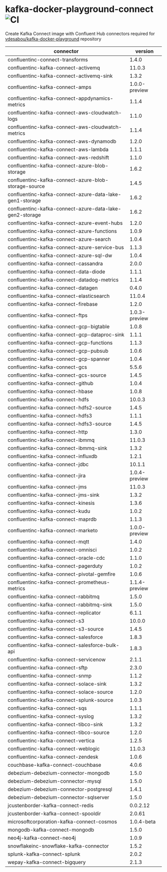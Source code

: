 # kafka-docker-playground-connect ![CI](https://github.com/vdesabou/kafka-docker-playground-connect/workflows/CI/badge.svg?branch=master)

Create Kafka Connect image with Confluent Hub connectors required for [vdesabou/kafka-docker-playground](https://github.com/vdesabou/kafka-docker-playground) repository

| connector  | version |
|---|---|
| confluentinc-connect-transforms  | 1.4.0 |
| confluentinc-kafka-connect-activemq  | 11.0.3 |
| confluentinc-kafka-connect-activemq-sink  | 1.3.2 |
| confluentinc-kafka-connect-amps  | 1.0.0-preview |
| confluentinc-kafka-connect-appdynamics-metrics  | 1.1.4 |
| confluentinc-kafka-connect-aws-cloudwatch-logs  | 1.1.0 |
| confluentinc-kafka-connect-aws-cloudwatch-metrics  | 1.1.4 |
| confluentinc-kafka-connect-aws-dynamodb  | 1.2.0 |
| confluentinc-kafka-connect-aws-lambda  | 1.1.1 |
| confluentinc-kafka-connect-aws-redshift  | 1.1.0 |
| confluentinc-kafka-connect-azure-blob-storage  | 1.6.2 |
| confluentinc-kafka-connect-azure-blob-storage-source  | 1.4.5 |
| confluentinc-kafka-connect-azure-data-lake-gen1-storage  | 1.6.2 |
| confluentinc-kafka-connect-azure-data-lake-gen2-storage  | 1.6.2 |
| confluentinc-kafka-connect-azure-event-hubs  | 1.2.0 |
| confluentinc-kafka-connect-azure-functions  | 1.0.9 |
| confluentinc-kafka-connect-azure-search  | 1.0.4 |
| confluentinc-kafka-connect-azure-service-bus  | 1.1.3 |
| confluentinc-kafka-connect-azure-sql-dw  | 1.0.4 |
| confluentinc-kafka-connect-cassandra  | 2.0.0 |
| confluentinc-kafka-connect-data-diode  | 1.1.1 |
| confluentinc-kafka-connect-datadog-metrics  | 1.1.4 |
| confluentinc-kafka-connect-datagen  | 0.4.0 |
| confluentinc-kafka-connect-elasticsearch  | 11.0.4 |
| confluentinc-kafka-connect-firebase  | 1.2.0 |
| confluentinc-kafka-connect-ftps  | 1.0.3-preview |
| confluentinc-kafka-connect-gcp-bigtable  | 1.0.8 |
| confluentinc-kafka-connect-gcp-dataproc-sink  | 1.1.1 |
| confluentinc-kafka-connect-gcp-functions  | 1.1.3 |
| confluentinc-kafka-connect-gcp-pubsub  | 1.0.6 |
| confluentinc-kafka-connect-gcp-spanner  | 1.0.4 |
| confluentinc-kafka-connect-gcs  | 5.5.6 |
| confluentinc-kafka-connect-gcs-source  | 1.4.5 |
| confluentinc-kafka-connect-github  | 1.0.4 |
| confluentinc-kafka-connect-hbase  | 1.0.8 |
| confluentinc-kafka-connect-hdfs  | 10.0.3 |
| confluentinc-kafka-connect-hdfs2-source  | 1.4.5 |
| confluentinc-kafka-connect-hdfs3  | 1.1.1 |
| confluentinc-kafka-connect-hdfs3-source  | 1.4.5 |
| confluentinc-kafka-connect-http  | 1.3.0 |
| confluentinc-kafka-connect-ibmmq  | 11.0.3 |
| confluentinc-kafka-connect-ibmmq-sink  | 1.3.2 |
| confluentinc-kafka-connect-influxdb  | 1.2.1 |
| confluentinc-kafka-connect-jdbc  | 10.1.1 |
| confluentinc-kafka-connect-jira  | 1.0.4-preview |
| confluentinc-kafka-connect-jms  | 11.0.3 |
| confluentinc-kafka-connect-jms-sink  | 1.3.2 |
| confluentinc-kafka-connect-kinesis  | 1.3.6 |
| confluentinc-kafka-connect-kudu  | 1.0.2 |
| confluentinc-kafka-connect-maprdb  | 1.1.3 |
| confluentinc-kafka-connect-marketo  | 1.0.0-preview |
| confluentinc-kafka-connect-mqtt  | 1.4.0 |
| confluentinc-kafka-connect-omnisci  | 1.0.2 |
| confluentinc-kafka-connect-oracle-cdc  | 1.1.0 |
| confluentinc-kafka-connect-pagerduty  | 1.0.2 |
| confluentinc-kafka-connect-pivotal-gemfire  | 1.0.6 |
| confluentinc-kafka-connect-prometheus-metrics  | 1.1.4-preview |
| confluentinc-kafka-connect-rabbitmq  | 1.5.0 |
| confluentinc-kafka-connect-rabbitmq-sink  | 1.5.0 |
| confluentinc-kafka-connect-replicator  | 6.1.1 |
| confluentinc-kafka-connect-s3  | 10.0.0 |
| confluentinc-kafka-connect-s3-source  | 1.4.5 |
| confluentinc-kafka-connect-salesforce  | 1.8.3 |
| confluentinc-kafka-connect-salesforce-bulk-api  | 1.8.3 |
| confluentinc-kafka-connect-servicenow  | 2.1.1 |
| confluentinc-kafka-connect-sftp  | 2.3.0 |
| confluentinc-kafka-connect-snmp  | 1.1.2 |
| confluentinc-kafka-connect-solace-sink  | 1.3.2 |
| confluentinc-kafka-connect-solace-source  | 1.2.0 |
| confluentinc-kafka-connect-splunk-source  | 1.0.3 |
| confluentinc-kafka-connect-sqs  | 1.1.1 |
| confluentinc-kafka-connect-syslog  | 1.3.2 |
| confluentinc-kafka-connect-tibco-sink  | 1.3.2 |
| confluentinc-kafka-connect-tibco-source  | 1.2.0 |
| confluentinc-kafka-connect-vertica  | 1.2.5 |
| confluentinc-kafka-connect-weblogic  | 11.0.3 |
| confluentinc-kafka-connect-zendesk  | 1.0.6 |
| couchbase-kafka-connect-couchbase  | 4.0.6 |
| debezium-debezium-connector-mongodb  | 1.5.0 |
| debezium-debezium-connector-mysql  | 1.5.0 |
| debezium-debezium-connector-postgresql  | 1.4.1 |
| debezium-debezium-connector-sqlserver  | 1.5.0 |
| jcustenborder-kafka-connect-redis  | 0.0.2.12 |
| jcustenborder-kafka-connect-spooldir  | 2.0.61 |
| microsoftcorporation-kafka-connect-cosmos  | 1.0.4-beta |
| mongodb-kafka-connect-mongodb  | 1.5.0 |
| neo4j-kafka-connect-neo4j  | 1.0.9 |
| snowflakeinc-snowflake-kafka-connector  | 1.5.2 |
| splunk-kafka-connect-splunk  | 2.0.2 |
| wepay-kafka-connect-bigquery  | 2.1.3 |
